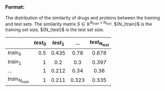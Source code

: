 ### Format:
The distribution of the similarity of drugs and proteins between the training and test sets.
The similarity matrix $S \in {\mathbb{R}^{{N_{train}} \times {N_{test}}}}$. ${N_{train}$ is the training set size, ${N_{test}$ is the test set size.

|       | $test_{0}$ | $test_{1}$ | ... | $test_{N_{test}}$ |
| :-----| ----: | :----: | :----: | :----: |
| $train_{0}$ | 0.5 |0.435  |0.78  |0.678  |
| $train_{1}$ | 1 | 0.2 |0.3  |0.397  |
| ... | 1 | 0.212 |0.34  |0.36  |
| $train_{N_{train}}$ | 1 | 0.211 |0.323  |0.335  |

